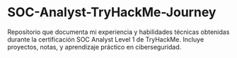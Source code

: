 # SOC-Analyst-TryHackMe-Journey
Repositorio que documenta mi experiencia y habilidades técnicas obtenidas durante la certificación SOC Analyst Level 1 de TryHackMe. Incluye proyectos, notas, y aprendizaje práctico en ciberseguridad.
